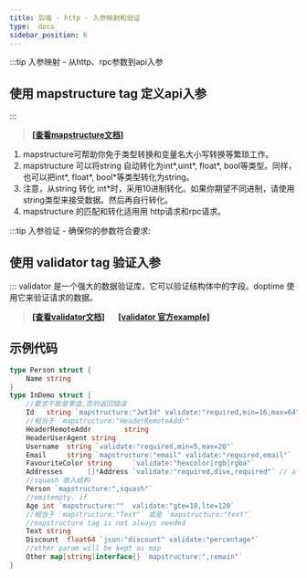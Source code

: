 ```yaml
---
title: 后端 - http - 入参映射和验证
type:  docs
sidebar_position: 6
---
```


:::tip 入参映射 - 从http、rpc参数到api入参
## 使用 mapstructure tag 定义api入参
::: 
> **[[查看mapstructure文档]](https://pkg.go.dev/github.com/mitchellh/mapstructure?utm_source=godoc#hdr-Field_Tags)**   
1. mapstructure可帮助你免于类型转换和变量名大小写转换等繁琐工作。    
2. mapstructure 可以将string 自动转化为int*,uint*, float*, bool等类型。同样，也可以把int*, float*, bool*等类型转化为string。  
3. 注意，从string 转化 int*时，采用10进制转化。如果你期望不同进制，请使用string类型来接受数据。然后再自行转化。
4. mapstructure 的匹配和转化适用用 http请求和rpc请求。




:::tip 入参验证 - 确保你的参数符合要求:
## 使用 validator tag 验证入参
::: 
    validator 是一个强大的数据验证库，它可以验证结构体中的字段。doptime 使用它来验证请求的数据。
> **[[查看validator文档]](https://pkg.go.dev/github.com/go-playground/validator/v10?utm_source=godoc)**  &nbsp;&nbsp;&nbsp;&nbsp;  [**[validator 官方example]**](https://github.com/go-playground/validator/blob/master/_examples/struct-level/main.go)



## 示例代码
```go   title="main.go"
type Person struct {
    Name string
}
type InDemo struct {
    //要求不能是零值,否则返回错误
    Id   string `mapstructure:"JwtId" validate:"required,min=16,max=64"`
    //相当于 `mapstructure:"HeaderRemoteAddr"`    
	HeaderRemoteAddr        string
	HeaderUserAgent string
    Username  string `validate:"required,min=5,max=20"`
    Email     string `mapstructure:"email" validate:"required,email"`
	FavouriteColor string     `validate:"hexcolor|rgb|rgba"`
	Addresses      []*Address `validate:"required,dive,required"` // a person can have a home and cottage...
    //squash 嵌入结构
    Person `mapstructure:",squash"`
    //omitempty. if 
    Age int `mapstructure:""  validate:"gte=18,lte=120`
    //相当于 `mapstructure:"Text"` 或是 `mapstructure:"text"`
    //mapstructure tag is not always needed
    Text string 
    Discount  float64 `json:"discount" validate:"percentage"`
    //other param will be kept as map
    Other map[string]interface{} `mapstructure:",remain"`
}
```



